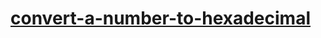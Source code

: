 # [convert-a-number-to-hexadecimal](https://leetcode-cn.com/problems/convert-a-number-to-hexadecimal)
